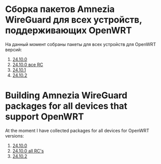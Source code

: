 

# Сборка пакетов Amnezia WireGuard для всех устройств, поддерживающих OpenWRT

На данный момент собраны пакеты для всех устройств для OpenWRT версий:
1) [24.10.0](https://github.com/ag2351747/awg-openwrt-24.10.0/releases/tag/v24.10.0)
2) [24.10.0 все RC](https://github.com/ag2351747/awg-openwrt-24.10.0/releases)
3) [24.10.1](https://github.com/ag2351747/awg-openwrt-24.10.0/releases/tag/v24.10.1)
4) [24.10.2](https://github.com/ag2351747/awg-openwrt-24.10.0/releases/tag/v24.10.2)





# Building Amnezia WireGuard packages for all devices that support OpenWRT

At the moment I have collected packages for all devices for OpenWRT versions:
1) [24.10.0](https://github.com/ag2351747/awg-openwrt-24.10.0/releases/tag/v24.10.0)
2) [24.10.0 all RC's](https://github.com/ag2351747/awg-openwrt-24.10.0/releases)
3) [24.10.2](https://github.com/ag2351747/awg-openwrt-24.10.0/releases/tag/v24.10.2)

